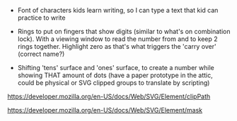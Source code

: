 -  Font of characters kids learn writing, so I can type a text that kid can practice to write

- Rings to put on fingers that show digits (similar to what's on combination lock). With a viewing window to read the number from and to keep 2 rings together. Highlight zero as that's what triggers the 'carry over' (correct name?)

- Shifting 'tens' surface and 'ones' surface, to create a number while showing THAT amount of dots
(have a paper prototype in the attic, could be physical or SVG clipped groups to translate by scripting)

https://developer.mozilla.org/en-US/docs/Web/SVG/Element/clipPath

https://developer.mozilla.org/en-US/docs/Web/SVG/Element/mask


